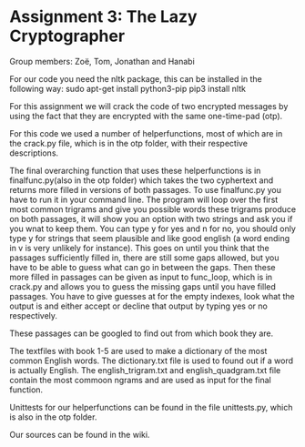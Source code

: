 # Assignment 3: The Lazy Cryptographer
Group members: Zoë, Tom, Jonathan and Hanabi

For our code you need the nltk package, this can be installed in the following way:
sudo apt-get install python3-pip
pip3 install nltk

For this assignment we will crack the code of two encrypted messages by using the fact that they are encrypted with the same one-time-pad (otp).

For this code we used a number of helperfunctions, most of which are in the crack.py file, which is in the otp folder, with their respective descriptions.

The final overarching function that uses these helperfunctions is in finalfunc.py(also in the otp folder) which takes the two cyphertext and returns more filled in versions of both passages. To use finalfunc.py you have to run it in your command line. The program will loop over the first most common trigrams and give you possible words these trigrams produce on both passages, it will show you an option with two strings and ask you if you wnat to keep them. You can type y for yes and n for no, you should only type y for strings that seem plausible and like good english (a word ending in v is very unlikely for instance). This goes on until you think that the passages sufficiently filled in, there are still some gaps allowed, but you have to be able to guess what can go in between the gaps. Then these more filled in passages can be given as input to func_loop, which is in crack.py and allows you to guess the missing gaps until you have filled passages. You have to give guesses at for the empty indexes, look what the output is and either accept or decline that output by typing yes or no respectively.

These passages can be googled to find out from which book they are.

The textfiles with book 1-5 are used to make a dictionary of the most common English words. The dictionary.txt file is used to found out if a word is actually English. The english_trigram.txt and english_quadgram.txt file contain the most commoon ngrams and are used as input for the final function.

Unittests for our helperfunctions can be found in the file unittests.py, which is also in the otp folder.

Our sources can be found in the wiki.





